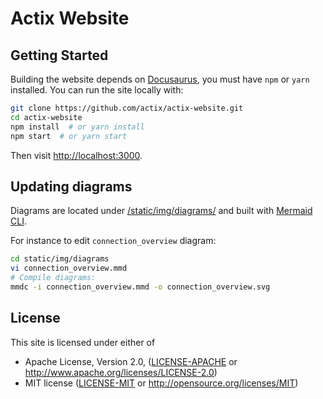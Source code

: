 # Actix Website

## Getting Started

Building the website depends on [Docusaurus][docusaurus], you must have `npm` or `yarn` installed. You can run the site locally with:

```sh
git clone https://github.com/actix/actix-website.git
cd actix-website
npm install  # or yarn install
npm start  # or yarn start
```

Then visit <http://localhost:3000>.

## Updating diagrams

Diagrams are located under [/static/img/diagrams/](https://github.com/actix/actix-website/tree/master/static/img/diagrams) and built with [Mermaid CLI][mermaid_cli].

For instance to edit `connection_overview` diagram:

```sh
cd static/img/diagrams
vi connection_overview.mmd
# Compile diagrams:
mmdc -i connection_overview.mmd -o connection_overview.svg
```

## License

This site is licensed under either of

- Apache License, Version 2.0, ([LICENSE-APACHE](LICENSE-APACHE) or <http://www.apache.org/licenses/LICENSE-2.0>)
- MIT license ([LICENSE-MIT](LICENSE-MIT) or <http://opensource.org/licenses/MIT>)

<!-- LINKS -->

[docusaurus]: https://docusaurus.io/
[mermaid_cli]: https://github.com/mermaidjs/mermaid.cli
